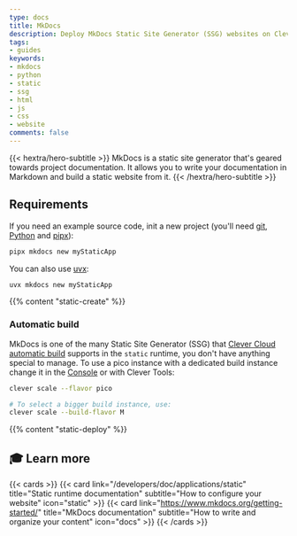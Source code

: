 ```yaml
---
type: docs
title: MkDocs
description: Deploy MkDocs Static Site Generator (SSG) websites on Clever Cloud with step-by-step tutorial and configuration guide
tags:
- guides
keywords:
- mkdocs
- python
- static
- ssg
- html
- js
- css
- website
comments: false
---
```


{{< hextra/hero-subtitle >}}
  MkDocs is a static site generator that's geared towards project documentation. It allows you to write your documentation in Markdown and build a static website from it.
{{< /hextra/hero-subtitle >}}

## Requirements

If you need an example source code, init a new project (you'll need [git](https://git-scm.com/book/en/v2/Getting-Started-Installing-Git), [Python](https://wiki.python.org/moin/BeginnersGuide/Download) and [pipx](https://pipx.pypa.io/stable/)):

```bash
pipx mkdocs new myStaticApp
```

You can also use [uvx](https://docs.astral.sh/uv/guides/tools/):
```bash
uvx mkdocs new myStaticApp
```

{{% content "static-create" %}}

### Automatic build

MkDocs is one of the many Static Site Generator (SSG) that [Clever Cloud automatic build](/developers/doc/applications/static/#static-site-generators-ssg-auto-build) supports in the `static` runtime, you don't have anything special to manage. To use a pico instance with a dedicated build instance change it in the [Console](https://console.clever-cloud.com) or with Clever Tools:

```bash
clever scale --flavor pico

# To select a bigger build instance, use:
clever scale --build-flavor M
```

{{% content "static-deploy" %}}

## 🎓 Learn more

{{< cards >}}
  {{< card link="/developers/doc/applications/static" title="Static runtime documentation" subtitle="How to configure your website" icon="static" >}}
  {{< card link="https://www.mkdocs.org/getting-started/" title="MkDocs documentation" subtitle="How to write and organize your content" icon="docs" >}}
{{< /cards >}}

